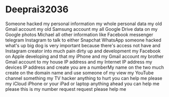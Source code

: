 # Deeprai32036
Someone hacked my personal information my whole personal data my old Gmail account my old Samsung account my all Google Drive data on my Google photos Michael all other information like Facebook messenger telegram Instagram to talk to either Snapchat WhatsApp someone hacked what's up big dog is very important because there's access not have and Instagram creator into much pain dirty up and development my Facebook on Apple developing and that my iPhone and my  Gmail account my brother Gmail account to my house IP address and my Internet IP address my devices IP address and create you are a numberMy name on the two much create on the domain name and use someone of my view my YouTube channel something my TV hacker anything to hurt you can help me please my iCloud iPhone or your iPad or laptop anything ahead you can help me please this is my number request request please help me
